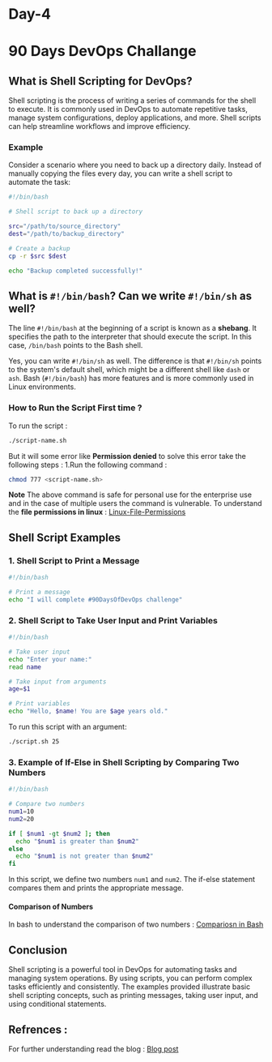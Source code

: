 # Day-4
# 90 Days DevOps Challange

## What is Shell Scripting for DevOps?

Shell scripting is the process of writing a series of commands for the shell to execute. It is commonly used in DevOps to automate repetitive tasks, manage system configurations, deploy applications, and more. Shell scripts can help streamline workflows and improve efficiency.

### Example
Consider a scenario where you need to back up a directory daily. Instead of manually copying the files every day, you can write a shell script to automate the task:

```bash
#!/bin/bash

# Shell script to back up a directory

src="/path/to/source_directory"
dest="/path/to/backup_directory"

# Create a backup
cp -r $src $dest

echo "Backup completed successfully!"
```

## What is `#!/bin/bash`? Can we write `#!/bin/sh` as well?

The line `#!/bin/bash` at the beginning of a script is known as a **shebang**. It specifies the path to the interpreter that should execute the script. In this case, `/bin/bash` points to the Bash shell.

Yes, you can write `#!/bin/sh` as well. The difference is that `#!/bin/sh` points to the system's default shell, which might be a different shell like `dash` or `ash`. Bash (`#!/bin/bash`) has more features and is more commonly used in Linux environments.

### How to Run the Script First time ?
To run the script :
```bash
./script-name.sh
```
But it will some error like **Permission denied** to solve this error take the following steps : 
1.Run the following command :
```bash
chmod 777 <script-name.sh>
```
**Note** The above command is safe for personal use for the enterprise use and in the case of multiple users the command is vulnerable. To understand the **file permissions in linux** : [Linux-File-Permissions](https://contabo.com/blog/linux-permission-basics/?gad_source=1&gclid=Cj0KCQjwsuSzBhCLARIsAIcdLm4tH_4MLitBHNipHANDjspheDy_hkEe7gNHswmpU-Po-OZRBhlOl7YaAujMEALw_wcB)

## Shell Script Examples

### 1. Shell Script to Print a Message

```bash
#!/bin/bash

# Print a message
echo "I will complete #90DaysOfDevOps challenge"
```

### 2. Shell Script to Take User Input and Print Variables

```bash
#!/bin/bash

# Take user input
echo "Enter your name:"
read name

# Take input from arguments
age=$1

# Print variables
echo "Hello, $name! You are $age years old."
```

To run this script with an argument:
```bash
./script.sh 25
```

### 3. Example of If-Else in Shell Scripting by Comparing Two Numbers

```bash
#!/bin/bash

# Compare two numbers
num1=10
num2=20

if [ $num1 -gt $num2 ]; then
  echo "$num1 is greater than $num2"
else
  echo "$num1 is not greater than $num2"
fi
```

In this script, we define two numbers `num1` and `num2`. The if-else statement compares them and prints the appropriate message.
#### Comparison of Numbers
In bash to understand the comparison of two numbers : [Compariosn in Bash](https://www.baeldung.com/linux/bash-compare-variables-numbers)

## Conclusion

Shell scripting is a powerful tool in DevOps for automating tasks and managing system operations. By using scripts, you can perform complex tasks efficiently and consistently. The examples provided illustrate basic shell scripting concepts, such as printing messages, taking user input, and using conditional statements.

## Refrences :
For further understanding read the blog : [Blog post](https://medium.com/@m.ibrahm.0001/an-introduction-to-shell-scripting-the-power-of-the-command-line-202d408a0fe5)
